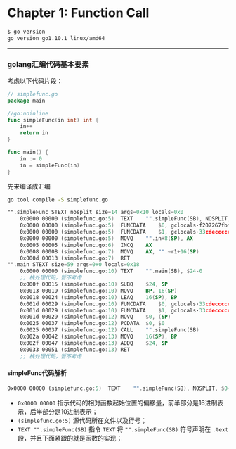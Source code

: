 # Chapter 1: Function Call

```bash
$ go version
go version go1.10.1 linux/amd64
```
---

### golang汇编代码基本要素

考虑以下代码片段：
```go
// simplefunc.go
package main

//go:noinline
func simpleFunc(in int) int {
	in++
	return in
}

func main() {
	in := 0
	in = simpleFunc(in)
}
```

先来编译成汇编
```bash
go tool compile -S simplefunc.go
```

```asm
"".simpleFunc STEXT nosplit size=14 args=0x10 locals=0x0
	0x0000 00000 (simplefunc.go:5)	TEXT	"".simpleFunc(SB), NOSPLIT, $0-16
	0x0000 00000 (simplefunc.go:5)	FUNCDATA	$0, gclocals·f207267fbf96a0178e8758c6e3e0ce28(SB)
	0x0000 00000 (simplefunc.go:5)	FUNCDATA	$1, gclocals·33cdeccccebe80329f1fdbee7f5874cb(SB)
	0x0000 00000 (simplefunc.go:5)	MOVQ	"".in+8(SP), AX
	0x0005 00005 (simplefunc.go:6)	INCQ	AX
	0x0008 00008 (simplefunc.go:7)	MOVQ	AX, "".~r1+16(SP)
	0x000d 00013 (simplefunc.go:7)	RET
"".main STEXT size=59 args=0x0 locals=0x18
	0x0000 00000 (simplefunc.go:10)	TEXT	"".main(SB), $24-0
	;; 栈处理代码，暂不考虑
	0x000f 00015 (simplefunc.go:10)	SUBQ	$24, SP
	0x0013 00019 (simplefunc.go:10)	MOVQ	BP, 16(SP)
	0x0018 00024 (simplefunc.go:10)	LEAQ	16(SP), BP
	0x001d 00029 (simplefunc.go:10)	FUNCDATA	$0, gclocals·33cdeccccebe80329f1fdbee7f5874cb(SB)
	0x001d 00029 (simplefunc.go:10)	FUNCDATA	$1, gclocals·33cdeccccebe80329f1fdbee7f5874cb(SB)
	0x001d 00029 (simplefunc.go:12)	MOVQ	$0, (SP)
	0x0025 00037 (simplefunc.go:12)	PCDATA	$0, $0
	0x0025 00037 (simplefunc.go:12)	CALL	"".simpleFunc(SB)
	0x002a 00042 (simplefunc.go:13)	MOVQ	16(SP), BP
	0x002f 00047 (simplefunc.go:13)	ADDQ	$24, SP
	0x0033 00051 (simplefunc.go:13)	RET
	;; 栈处理代码，暂不考虑
```
#### simpleFunc代码解析

```asm
0x0000 00000 (simplefunc.go:5)	TEXT	"".simpleFunc(SB), NOSPLIT, $0-16
```
- `0x0000 00000` 指示代码的相对函数起始位置的偏移量，前半部分是16进制表示，后半部分是10进制表示；
- `(simplefunc.go:5)` 源代码所在文件以及行号；
- `TEXT	"".simpleFunc(SB)` 指令 `TEXT` 将 `"".simpleFunc(SB)` 符号声明在 `.text` 段，并且下面紧跟的就是函数的实现；
